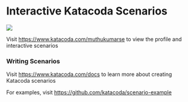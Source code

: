 # Interactive Katacoda Scenarios

[![](http://shields.katacoda.com/katacoda/muthukumarse/count.svg)](https://www.katacoda.com/muthukumarse "Get your profile on Katacoda.com")

Visit https://www.katacoda.com/muthukumarse to view the profile and interactive scenarios

### Writing Scenarios
Visit https://www.katacoda.com/docs to learn more about creating Katacoda scenarios

For examples, visit https://github.com/katacoda/scenario-example

